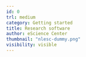 ```yaml
---
id: 0
trl: medium
category: Getting started
title: Research software
author: eScience Center
thumbnail: "nlesc-dummy.png"
visibility: visible
---
```



